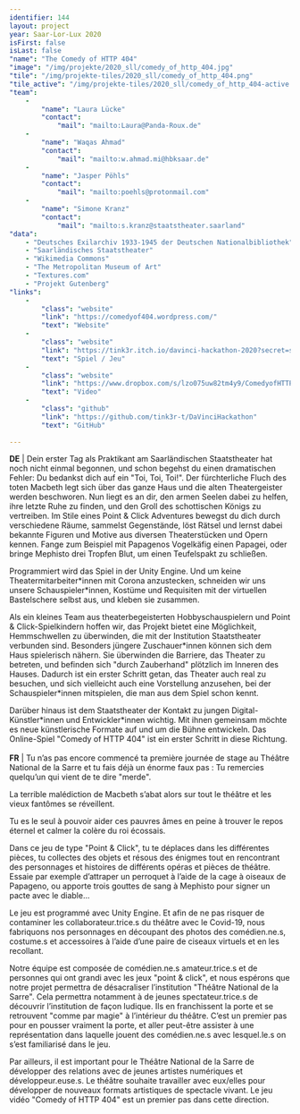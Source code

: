 ```yaml
---
identifier: 144
layout: project
year: Saar-Lor-Lux 2020
isFirst: false
isLast: false
"name": "The Comedy of HTTP 404"
"image": "/img/projekte/2020_sll/comedy_of_http_404.jpg"
"tile": "/img/projekte-tiles/2020_sll/comedy_of_http_404.png"
"tile_active": "/img/projekte-tiles/2020_sll/comedy_of_http_404-active.png"
"team":
    -
        "name": "Laura Lücke"
        "contact":
            "mail": "mailto:Laura@Panda-Roux.de"
    -
        "name": "Waqas Ahmad"
        "contact":
            "mail": "mailto:w.ahmad.mi@hbksaar.de"
    -
        "name": "Jasper Pöhls"
        "contact":
            "mail": "mailto:poehls@protonmail.com"
    -
        "name": "Simone Kranz"
        "contact":
            "mail": "mailto:s.kranz@staatstheater.saarland"
"data":
    - "Deutsches Exilarchiv 1933-1945 der Deutschen Nationalbibliothek"
    - "Saarländisches Staatstheater"
    - "Wikimedia Commons"
    - "The Metropolitan Museum of Art"
    - "Textures.com"
    - "Projekt Gutenberg"
"links":
    -
        "class": "website"
        "link": "https://comedyof404.wordpress.com/"
        "text": "Website"
    -
        "class": "website"
        "link": "https://tink3r.itch.io/davinci-hackathon-2020?secret=sxTbS6QQPtq40iNpPYE8WkI27wM"
        "text": "Spiel / Jeu"    
    -
        "class": "website"
        "link": "https://www.dropbox.com/s/lzo075uw82tm4y9/ComedyofHTTP404.mp4?dl=0"
        "text": "Video"
    -
        "class": "github"
        "link": "https://github.com/tink3r-t/DaVinciHackathon"
        "text": "GitHub"
           
---
```

<b>DE</b> \| Dein erster Tag als Praktikant am Saarländischen Staatstheater hat noch nicht einmal begonnen, und schon begehst du einen dramatischen Fehler: Du bedankst dich auf ein "Toi, Toi, Toi!".
Der fürchterliche Fluch des toten Macbeth legt sich über das ganze Haus und die alten Theatergeister werden beschworen.
Nun liegt es an dir, den armen Seelen dabei zu helfen, ihre letzte Ruhe zu finden, und den Groll des schottischen Königs zu vertreiben. 
Im Stile eines Point & Click Adventures bewegst du dich durch verschiedene Räume, sammelst  Gegenstände, löst Rätsel und lernst dabei bekannte Figuren und Motive aus diversen Theaterstücken und Opern kennen. Fange zum Beispiel mit Papagenos Vogelkäfig einen Papagei, oder bringe Mephisto drei Tropfen Blut, um einen Teufelspakt zu schließen.

Programmiert wird das Spiel in der Unity Engine. Und um keine Theatermitarbeiter\*innen mit Corona anzustecken, schneiden wir uns unsere Schauspieler\*innen, Kostüme und Requisiten mit der virtuellen Bastelschere selbst aus, und kleben sie zusammen.

Als ein kleines Team aus theaterbegeisterten Hobbyschauspielern und Point & Click-Spielkindern hoffen wir, das Projekt bietet eine Möglichkeit, Hemmschwellen zu überwinden, die mit der Institution Staatstheater verbunden sind. Besonders jüngere Zuschauer\*innen können sich dem Haus spielerisch nähern. Sie überwinden die Barriere, das Theater zu betreten, und befinden sich "durch Zauberhand" plötzlich im Inneren des Hauses. Dadurch ist ein erster Schritt getan, das Theater auch real zu besuchen, und sich vielleicht auch eine Vorstellung anzusehen, bei der Schauspieler\*innen mitspielen, die man aus dem Spiel schon kennt. 

Darüber hinaus ist dem Staatstheater der Kontakt zu jungen Digital-Künstler\*innen und Entwickler\*innen wichtig. Mit ihnen gemeinsam möchte es neue künstlerische Formate auf und um die Bühne entwickeln. Das Online-Spiel "Comedy of HTTP 404" ist ein erster Schritt in diese Richtung.
<br/><br/>
<b>FR</b> \| Tu n’as pas encore commencé ta première journée de stage au Théâtre National de la Sarre et tu fais déjà un énorme faux pas : Tu remercies quelqu’un qui vient de te dire "merde".

La terrible malédiction de Macbeth s’abat alors sur tout le théâtre et les vieux fantômes se réveillent.

Tu es le seul à pouvoir aider ces pauvres âmes en peine à trouver le repos éternel et calmer la colère du roi écossais.

Dans ce jeu de type "Point & Click", tu te déplaces dans les différentes pièces, tu collectes des objets et résous des énigmes tout en rencontrant des personnages et histoires de différents opéras et pièces de théâtre. Essaie par exemple d’attraper un perroquet à l’aide de la cage à oiseaux de Papageno, ou apporte trois gouttes de sang à Mephisto pour signer un pacte avec le diable...

Le jeu est programmé avec Unity Engine. Et afin de ne pas risquer de contaminer les collaborateur.trice.s du théâtre avec le Covid-19, nous fabriquons nos personnages en découpant des photos des comédien.ne.s, costume.s et accessoires à l’aide d’une paire de ciseaux virtuels et en les recollant.

Notre équipe est composée de comédien.ne.s amateur.trice.s et de personnes qui ont grandi avec les jeux "point & click", et nous espérons que notre projet permettra de désacraliser l’institution "Théâtre National de la Sarre". Cela permettra notamment à de jeunes spectateur.trice.s de découvrir l’institution de façon ludique. Ils en franchissent la porte et se retrouvent "comme par magie" à l’intérieur du théâtre. C’est un premier pas pour en pousser vraiment la porte, et aller peut-être assister à une représentation dans laquelle jouent des comédien.ne.s avec lesquel.le.s on s’est familiarisé dans le jeu.

Par ailleurs, il est important pour le Théâtre National de la Sarre de développer des relations avec de jeunes artistes numériques et développeur.euse.s. Le théâtre souhaite travailler avec eux/elles pour développer de nouveaux formats artistiques de spectacle vivant. Le jeu vidéo "Comedy of HTTP 404" est un premier pas dans cette direction.